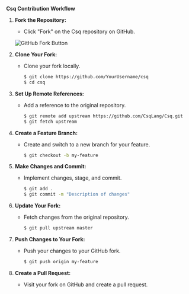 **Csq Contribution Workflow**

1. **Fork the Repository:**
   - Click "Fork" on the Csq repository on GitHub.

   ![GitHub Fork Button](https://github.com/CsqLang/Csq/fork)

2. **Clone Your Fork:**
   - Clone your fork locally.
     ```bash
     $ git clone https://github.com/YourUsername/csq
     $ cd csq
     ```

3. **Set Up Remote References:**
   - Add a reference to the original repository.
     ```bash
     $ git remote add upstream https://github.com/CsqLang/Csq.git
     $ git fetch upstream
     ```

4. **Create a Feature Branch:**
   - Create and switch to a new branch for your feature.
     ```bash
     $ git checkout -b my-feature
     ```

5. **Make Changes and Commit:**
   - Implement changes, stage, and commit.
     ```bash
     $ git add .
     $ git commit -m "Description of changes"
     ```

6. **Update Your Fork:**
   - Fetch changes from the original repository.
     ```bash
     $ git pull upstream master
     ```

7. **Push Changes to Your Fork:**
   - Push your changes to your GitHub fork.
     ```bash
     $ git push origin my-feature
     ```

8. **Create a Pull Request:**
   - Visit your fork on GitHub and create a pull request.
